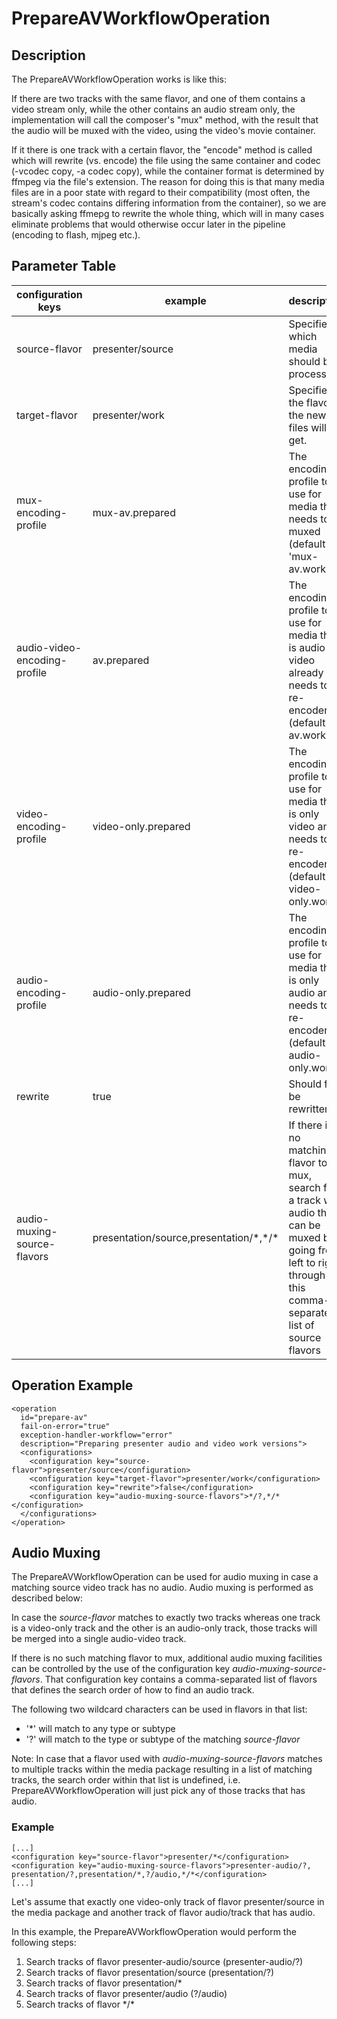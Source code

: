 # PrepareAVWorkflowOperation

## Description
The PrepareAVWorkflowOperation works is like this:

If there are two tracks with the same flavor, and one of them contains a video stream only, while the other contains an
audio stream only, the implementation will call the composer's "mux" method, with the result that the audio will be
muxed with the video, using the video's movie container.

If it there is one track with a certain flavor, the "encode" method is called which will rewrite (vs. encode) the file
using the same container and codec (-vcodec copy, -a codec copy), while the container format is determined by ffmpeg via
the file's extension. The reason for doing this is that many media files are in a poor state with regard to their
compatibility (most often, the stream's codec contains differing information from the container), so we are basically
asking ffmepg to rewrite the whole thing, which will in many cases eliminate problems that would otherwise occur later
in the pipeline (encoding to flash, mjpeg etc.).

## Parameter Table

|configuration keys|example|description|
|------------------|-------|-----------|
|source-flavor|presenter/source|Specifies which media should be processed.|
|target-flavor|presenter/work|Specifies the flavor the new files will get.|
|mux-encoding-profile    |mux-av.prepared    |The encoding profile to use for media that needs to be muxed (default is 'mux-av.work')|
|audio-video-encoding-profile    |av.prepared    |The encoding profile to use for media that is audio-video already and needs to be re-encodend (default is av.work)     |
|video-encoding-profile    |video-only.prepared    |The encoding profile to use for media that is only video and needs to be re-encodend (default is video-only.work)     |
|audio-encoding-profile    |audio-only.prepared    |The encoding profile to use for media that is only audio and needs to be re-encodend (default is audio-only.work)     |
|rewrite    |true    |Should files be rewritten     |
|audio-muxing-source-flavors|presentation/source,presentation/\*,\*/\*    |If there is no matching flavor to mux, search for a track with audio that can be muxed by going from left to right through this comma-separated list of source flavors|


## Operation Example

    <operation
      id="prepare-av"
      fail-on-error="true"
      exception-handler-workflow="error"
      description="Preparing presenter audio and video work versions">
      <configurations>
        <configuration key="source-flavor">presenter/source</configuration>
        <configuration key="target-flavor">presenter/work</configuration>
        <configuration key="rewrite">false</configuration>
        <configuration key="audio-muxing-source-flavors">*/?,*/*</configuration>
      </configurations>
    </operation>

## Audio Muxing
The PrepareAVWorkflowOperation can be used for audio muxing in case a matching source video track has no audio. Audio
muxing is performed as described below:

In case the *source-flavor* matches to exactly two tracks whereas one track is a video-only track and the other is an
audio-only track, those tracks will be merged into a single audio-video track.

If there is no such matching flavor to mux, additional audio muxing facilities can be controlled by the use of the
configuration key *audio-muxing-source-flavors*. That configuration key contains a comma-separated list of flavors that
defines the search order of how to find an audio track.

The following two wildcard characters can be used in flavors in that list:

* '*' will match to any type or subtype
* '?' will match to the type or subtype of the matching *source-flavor*

Note: In case that a flavor used with *audio-muxing-source-flavors* matches to multiple tracks within the media package
resulting in a list of matching tracks, the search order within that list is undefined, i.e. PrepareAVWorkflowOperation
will just pick any of those tracks that has audio.

### Example

    [...]
    <configuration key="source-flavor">presenter/*</configuration>
    <configuration key="audio-muxing-source-flavors">presenter-audio/?, presentation/?,presentation/*,?/audio,*/*</configuration>
    [...]

Let's assume that exactly one video-only track of flavor presenter/source in the media package and another track of
flavor audio/track that has audio.


In this example, the PrepareAVWorkflowOperation would perform the following steps:

1. Search tracks of flavor presenter-audio/source (presenter-audio/?)
2. Search tracks of flavor presentation/source (presentation/?)
3. Search tracks of flavor presentation/*
4. Search tracks of flavor presenter/audio (?/audio)
5. Search tracks of flavor \*/\*



